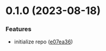 # 0.1.0 (2023-08-18)


### Features

* initialize repo ([e07ea36](https://github.com/cerico/typography-analysis/commit/e07ea36cd95d0dcac84cf2493ee39bdf378c959b))



